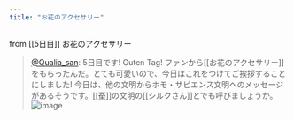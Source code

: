 ```yaml
---
title: "お花のアクセサリー"
---
```


from [[5日目]]
お花のアクセサリー
> [@Qualia_san](https://twitter.com/Qualia_san/status/1587286306865881088): 5日目です! Guten Tag! ファンから[[お花のアクセサリー]]をもらったんだ。とても可愛いので、今日はこれをつけてご挨拶することにしました!
> 今日は、他の文明からホモ・サピエンス文明へのメッセージがあるそうです。[[蚕]]の文明の[[シルクさん]]とでも呼びましょうか。
> ![image](https://pbs.twimg.com/media/FgcsZVkUYAAtQfY.png)

